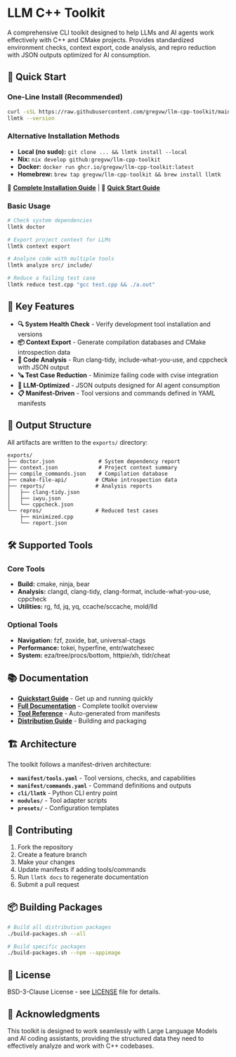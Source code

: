# LLM C++ Toolkit

A comprehensive CLI toolkit designed to help LLMs and AI agents work effectively with C++ and CMake projects. Provides standardized environment checks, context export, code analysis, and repro reduction with JSON outputs optimized for AI consumption.

## 🚀 Quick Start

### One-Line Install (Recommended)
```bash
curl -sSL https://raw.githubusercontent.com/gregvw/llm-cpp-toolkit/main/install.sh | bash
llmtk --version
```

### Alternative Installation Methods
- **Local (no sudo):** `git clone ... && llmtk install --local`
- **Nix:** `nix develop github:gregvw/llm-cpp-toolkit`
- **Docker:** `docker run ghcr.io/gregvw/llm-cpp-toolkit:latest`
- **Homebrew:** `brew tap gregvw/llm-cpp-toolkit && brew install llmtk`

📖 **[Complete Installation Guide](docs/INSTALLATION.md)** | 🚀 **[Quick Start Guide](QUICKSTART.md)**

### Basic Usage
```bash
# Check system dependencies
llmtk doctor

# Export project context for LLMs
llmtk context export

# Analyze code with multiple tools
llmtk analyze src/ include/

# Reduce a failing test case
llmtk reduce test.cpp "gcc test.cpp && ./a.out"
```

## 🎯 Key Features

- **🔍 System Health Check** - Verify development tool installation and versions
- **📦 Context Export** - Generate compilation databases and CMake introspection data
- **🔬 Code Analysis** - Run clang-tidy, include-what-you-use, and cppcheck with JSON output
- **🪚 Test Case Reduction** - Minimize failing code with cvise integration
- **🤖 LLM-Optimized** - JSON outputs designed for AI agent consumption
- **📋 Manifest-Driven** - Tool versions and commands defined in YAML manifests

## 📁 Output Structure

All artifacts are written to the `exports/` directory:

```
exports/
├── doctor.json              # System dependency report
├── context.json             # Project context summary
├── compile_commands.json    # Compilation database
├── cmake-file-api/         # CMake introspection data
├── reports/                # Analysis reports
│   ├── clang-tidy.json
│   ├── iwyu.json
│   └── cppcheck.json
└── repros/                 # Reduced test cases
    ├── minimized.cpp
    └── report.json
```

## 🛠️ Supported Tools

### Core Tools
- **Build:** cmake, ninja, bear
- **Analysis:** clangd, clang-tidy, clang-format, include-what-you-use, cppcheck
- **Utilities:** rg, fd, jq, yq, ccache/sccache, mold/lld

### Optional Tools
- **Navigation:** fzf, zoxide, bat, universal-ctags
- **Performance:** tokei, hyperfine, entr/watchexec
- **System:** eza/tree/procs/bottom, httpie/xh, tldr/cheat

## 📚 Documentation

- **[Quickstart Guide](docs/QUICKSTART.md)** - Get up and running quickly
- **[Full Documentation](docs/README.md)** - Complete toolkit overview
- **[Tool Reference](docs/REFERENCE.md)** - Auto-generated from manifests
- **[Distribution Guide](DISTRIBUTION.md)** - Building and packaging

## 🏗️ Architecture

The toolkit follows a manifest-driven architecture:

- **`manifest/tools.yaml`** - Tool versions, checks, and capabilities
- **`manifest/commands.yaml`** - Command definitions and outputs
- **`cli/llmtk`** - Python CLI entry point
- **`modules/`** - Tool adapter scripts
- **`presets/`** - Configuration templates

## 🤝 Contributing

1. Fork the repository
2. Create a feature branch
3. Make your changes
4. Update manifests if adding tools/commands
5. Run `llmtk docs` to regenerate documentation
6. Submit a pull request

## 📦 Building Packages

```bash
# Build all distribution packages
./build-packages.sh --all

# Build specific packages
./build-packages.sh --npm --appimage
```

## 📄 License

BSD-3-Clause License - see [LICENSE](LICENSE) file for details.

## 🙏 Acknowledgments

This toolkit is designed to work seamlessly with Large Language Models and AI coding assistants, providing the structured data they need to effectively analyze and work with C++ codebases.